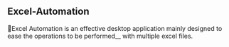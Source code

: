 ## Excel-Automation
   
🔆Excel Automation is an effective desktop application mainly designed to ease the operations to be performed__ with multiple excel files.
  
